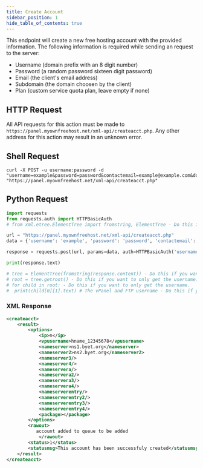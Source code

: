 ```yaml
---
title: Create Account
sidebar_position: 1
hide_table_of_contents: true
---
```

This endpoint will create a new free hosting account with the provided information. The following information is required while sending an request to the server:
- Username (domain prefix with an 8 digit number)
- Password (a random password sixteen digit password)
- Email (the client's email address)
- Subdomain (the domain choosen by the client)
- Plan (custom service quota plan, leave empty if none)

## HTTP Request
All API requests for this action must be made to `https://panel.myownfreehost.net/xml-api/createacct.php`. Any other address for this action may result in an unknown error.

## Shell Request
```shell
curl -X POST -u username:password -d "username=example&password=password&contactemail=example@example.com&domain=subdomain.example.com&plan=MyAwesomePlan" "https://panel.myownfreehost.net/xml-api/createacct.php"
```
## Python Request
```python
import requests
from requests.auth import HTTPBasicAuth
# from xml.etree.ElementTree import fromstring, ElementTree - Do this if you want to only get the username.

url = "https://panel.myownfreehost.net/xml-api/createacct.php"
data = {'username': 'example', 'password': 'password', 'contactemail': 'example@example.com', 'domain': 'subdomain.example.com', 'plan': 'MyAwesomePlan'} # If you want to use a domain which is not a subdomain, put that domain in.

response = requests.post(url, params=data, auth=HTTPBasicAuth('username', 'password'))

print(response.text)

# tree = ElementTree(fromstring(response.content)) - Do this if you want to only get the username.
# root = tree.getroot() - Do this if you want to only get the username.
# for child in root: - Do this if you want to only get the username.
#  print(child[0][1].text) # The vPanel and FTP username - Do this if you want to only get the username.
```
### XML Response
```xml
<createacct>
	<result>
		<options>
			<ip>n</ip>
			<vpusername>hname_12345678</vpusername>
			<nameserver>ns1.byet.org</nameserver>
			<nameserver2>ns2.byet.org</nameserver2>
			<nameserver3/>
			<nameserver4/>
			<nameservera/>
			<nameservera2/>
			<nameservera3/>
			<nameservera4/>
			<nameserverentry/>
			<nameserverentry2/>
			<nameserverentry3/>
			<nameserverentry4/>
			<package></package>
		</options>
		<rawout>
           account added to queue to be added 
            </rawout>
		<status>1</status>
		<statusmsg>This account has been successfuly created</statusmsg>
	</result>
</createacct>
```